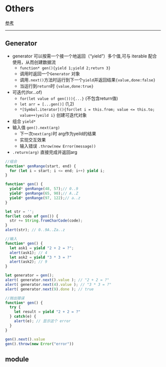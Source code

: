 # Others

[参考](https://zh.javascript.info/)

---

## Generator

- generator 可以按需一个接一个地返回（“yield”）多个值,可与 iterable 配合使用，从而创建数据流
  - `function* gen(){yield 1;yield 2;return 3}`
  - 调用时返回一个`Generator` 对象
  - 调用`.next()`方法时运行到下一个`yield`并返回结果`{value,done:false}`
  - 当运行到`return`时 `{value,done:true}`
- 可迭代(for...of)
  - `for(let value of gen())){...}` (不包含return值)
  - `let arr = [...gen()]` (1,2)
  - `*[Symbol.iterator](){for(let i = this.from; value <= this.to; value++)yeild i}` 创建可迭代对象
- 组合 `yield*`
- 输入值 `gen().next(arg)` 
  - 下一次`next(arg)`时 arg作为yeild的结果
  - 实现交互效果
  - 输入错误 `.throw(new Error(message))`
- `.return(arg)` 直接完成并返回arg

```js
//组合
function* genRange(start, end) {
  for (let i = start; i <= end; i++) yield i;
}

function* gen() {
  yield* genRange(48, 57);// 0..9
  yield* genRange(65, 90);// A..Z
  yield* genRange(97, 122);// a..z
}

let str = '';
for(let code of gen()) {
  str += String.fromCharCode(code);
}
alert(str); // 0..9A..Za..z
```

```js
//输入
function* gen() {
  let ask1 = yield "2 + 2 = ?";
  alert(ask1); // 4
  let ask2 = yield "3 * 3 = ?"
  alert(ask2); // 9
}

let generator = gen();
alert( generator.next().value ); // "2 + 2 = ?"
alert( generator.next(4).value ); // "3 * 3 = ?"
alert( generator.next(9).done ); // true
```

```js
//抛出错误
function* gen() {
  try {
    let result = yield "2 + 2 = ?"
  } catch(e) {
    alert(e); // 显示这个 error
  }
}

gen().next().value
gen().throw(new Error("error"))
```




## module

